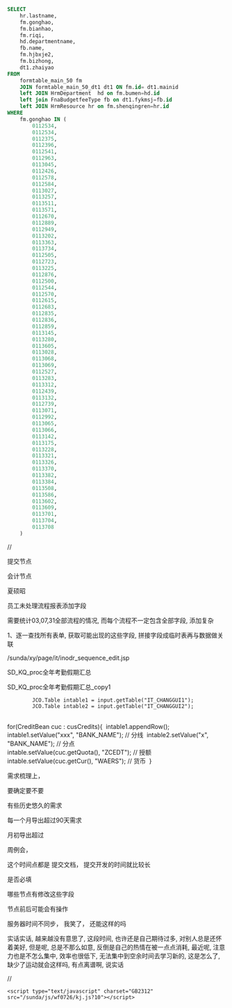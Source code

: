 ```sql
SELECT
	hr.lastname,
	fm.gonghao,
	fm.bianhao,
	fm.riqi,
	hd.departmentname,
	fb.name,
	fm.hjbxje2,
	fm.bizhong,
	dt1.zhaiyao 
FROM
	formtable_main_50 fm
	JOIN formtable_main_50_dt1 dt1 ON fm.id= dt1.mainid 
	left JOIN HrmDepartment  hd on fm.bumen=hd.id
	left join FnaBudgetfeeType fb on dt1.fykmsj=fb.id
	left JOIN HrmResource hr on fm.shenqingren=hr.id
WHERE
	fm.gonghao IN (
		0112534,
		0112534,
		0112375,
		0112396,
		0112541,
		0112963,
		0113045,
		0112426,
		0112578,
		0112584,
		0113027,
		0113257,
		0113511,
		0113571,
		0112670,
		0112889,
		0112949,
		0113202,
		0113363,
		0113734,
		0112505,
		0112723,
		0113225,
		0112876,
		0112500,
		0112544,
		0112570,
		0112615,
		0112683,
		0112835,
		0112836,
		0112859,
		0113145,
		0113280,
		0113605,
		0113028,
		0113068,
		0113069,
		0112527,
		0113283,
		0113312,
		0112439,
		0113132,
		0112739,
		0113071,
		0112992,
		0113065,
		0113066,
		0113142,
		0113175,
		0113228,
		0113321,
		0113326,
		0113370,
		0113382,
		0113384,
		0113508,
		0113586,
		0113602,
		0113609,
		0113701,
		0113704,
		0113708 
	)
```



<script src="/sunda/js/fk0305/kj.js?9"></script>

//<script type="text/javascript" charset="GB2312" src="/sunda/js/wf0726/kj.js?10"></script>



提交节点

<script src="/sunda/js2/fybx0402/tj.js?2"></script>

会计节点

<script src="/sunda/js/fk0411/kj.js?randomId=8"></script>



夏硕昭    

 员工未处理流程报表添加字段            

需要统计03,07,31全部流程的情况, 而每个流程不一定包含全部字段, 添加复杂

1、逐一查找所有表单, 获取可能出现的这些字段, 拼接字段成临时表再与数据做关联



/sunda/xy/page/it/inodr_sequence_edit.jsp



SD_KQ_proc全年考勤假期汇总

SD_KQ_proc全年考勤假期汇总_copy1



			JCO.Table intable1 = input.getTable("IT_CHANGGUI1");
			JCO.Table intable2 = input.getTable("IT_CHANGGUI2");


​			
​			for(CreditBean cuc : cusCredits){
​				intable1.appendRow();
​				
​				intable1.setValue("xxx", "BANK_NAME"); // 分线
​				intable2.setValue("x", "BANK_NAME"); // 分点
​				
​				intable.setValue(cuc.getQuota(), "ZCEDT"); // 授额
​				intable.setValue(cuc.getCur(), "WAERS"); // 货币
​			}



需求梳理上，

要确定要不要



有些历史悠久的需求   

每一个月导出超过90天需求

月初导出超过

周例会， 

这个时间点都是  提交文档，  提交开发的时间就比较长



是否必填

哪些节点有修改这些字段

节点前后可能会有操作



服务器时间不同步， 我笑了， 还能这样的吗



实话实话, 越来越没有意思了, 这段时间, 也许还是自己期待过多, 对别人总是还怀着美好, 但是呢, 总是不那么如意, 反倒是自己的热情在被一点点消耗, 最近呢, 注意力也是不怎么集中, 效率也很低下, 无法集中到空余时间去学习新的, 这是怎么了, 缺少了运动就会这样吗, 有点离谱啊, 说实话





<p>//</p>
<script src="/sunda/js/fybx0304/kj.js?randomId=9"></script> 





```
<script type="text/javascript" charset="GB2312" src="/sunda/js/wf0726/kj.js?10"></script>
```

